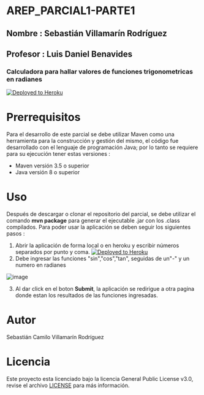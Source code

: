 # AREP_PARCIAL1-PARTE1
## Nombre : Sebastián Villamarín Rodríguez
## Profesor : Luis Daniel Benavides
### Calculadora para hallar valores de funciones trigonometricas en radianes
[![Deployed to Heroku](https://www.herokucdn.com/deploy/button.png)](http://limitless-falls-93957.herokuapp.com/parcialVillamarinR)

# Prerrequisitos
Para el desarrollo de este parcial se debe utilizar Maven como una herramienta para la construcción y gestión del mismo, el código fue desarrollado con el lenguaje de programación Java; por lo tanto se requiere para su ejecución tener estas versiones :
  - Maven versión 3.5 o superior
  - Java versión 8 o superior

# Uso

Después de descargar o clonar el repositorio del parcial, se debe utilizar el comando **mvn package** para generar el ejecutable .jar con los .class compilados.
Para poder usar la aplicación se deben seguir los siguientes pasos :
  1. Abrir la aplicación de forma local o en heroku y escribir números separados por punto y coma.
  [![Deployed to Heroku](https://www.herokucdn.com/deploy/button.png)](http://limitless-falls-93957.herokuapp.com/parcialVillamarinR)
  2. Debe ingresar las funciones "sin","cos","tan", seguidas de un"-" y un numero en radianes
 
 ![image](https://user-images.githubusercontent.com/37603257/108558685-444f3780-72c8-11eb-9698-75cf6e68ff1c.png)
 
  3. Al dar click en el boton **Submit**, la aplicación se redirigue a otra pagina donde estan los resultados de las funciones ingresadas.

# Autor
Sebastián Camilo Villamarín Rodríguez

# Licencia
Este proyecto esta licenciado bajo la licencia General Public License v3.0, revise el archivo [LICENSE](LICENSE) para más información.
